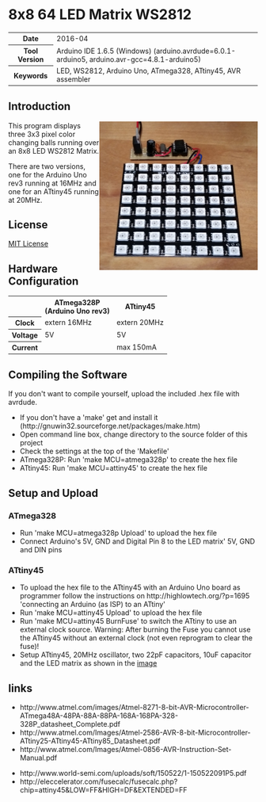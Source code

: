 <h1>8x8 64 LED Matrix WS2812</h1>
<table>
<tr><th>Date</th><td>2016-04</td></tr>
<tr><th>Tool Version</th><td>Arduino IDE 1.6.5 (Windows) (arduino.avrdude=6.0.1-arduino5, arduino.avr-gcc=4.8.1-arduino5)</td></tr>
<tr><th>Keywords</th><td>LED, WS2812, Arduino Uno, ATmega328, ATtiny45, AVR assembler</td></tr>
</table>

<h2>Introduction</h2>

<img align="right" src="Led-8x8.jpg" alt="Led-8x8" height="300" width="320"/>

<p>This program displays three 3x3 pixel color changing balls running over an 8x8 LED WS2812 Matrix.<p>
<p>There are two versions, one for the Arduino Uno rev3 running at 16MHz and one for an ATtiny45 running at 20MHz.</p>

<h2>License</h2>
<p><a href="LICENSE.md">MIT License</a></p>

<h2>Hardware Configuration</h2>

<table>
  <tr><th></th><th>ATmega328P<br>(Arduino Uno rev3)</th><th>ATtiny45</th></tr>
  <tr><th>Clock</th><td>extern 16MHz</td><td>extern 20MHz</td></tr>
  <tr><th>Voltage</th><td>5V</td><td>5V</td></tr>
  <tr><th>Current</th><td></td><td>max 150mA</td></tr>
</table>

<h2>Compiling the Software</h2>
If you don't want to compile yourself, upload the included .hex file with avrdude.
<ul>
  <li>If you don't have a 'make' get and install it (http://gnuwin32.sourceforge.net/packages/make.htm)</li>
  <li>Open command line box, change directory to the source folder of this project</li>
  <li>Check the settings at the top of the 'Makefile'</li>
  <li>ATmega328P: Run 'make MCU=atmega328p' to create the hex file</li>
  <li>ATtiny45: Run 'make MCU=attiny45' to create the hex file</li>
</ul>

<h2>Setup and Upload</h2>

<h3>ATmega328</h3>
<ul>
  <li>Run 'make MCU=atmega328p Upload' to upload the hex file</li>
  <li>Connect Arduino's 5V, GND and Digital Pin 8 to the LED matrix' 5V, GND and DIN pins</li>
</ul>

<h3>ATtiny45</h3>
<ul>
  <li>To upload the hex file to the ATtiny45 with an Arduino Uno board as programmer follow the instructions on http://highlowtech.org/?p=1695 'connecting an Arduino (as ISP) to an ATtiny'</li>
  <li>Run 'make MCU=attiny45 Upload' to upload the hex file</li>
  <li>Run 'make MCU=attiny45 BurnFuse' to switch the ATtiny to use an external clock source. Warning: After burning the Fuse you cannot use the ATtiny45 without an external clock (not even reprogram to clear the fuse)!</li>
  <li>Setup ATtiny45, 20MHz oscillator, two 22pF capacitors, 10uF capacitor and the LED matrix as shown in the <a href="Led-8x8.png">image</a></li>
</ul>

<h2>links</h2>
<ul>
  <li>http://www.atmel.com/images/Atmel-8271-8-bit-AVR-Microcontroller-ATmega48A-48PA-88A-88PA-168A-168PA-328-328P_datasheet_Complete.pdf</li>
  <li>http://www.atmel.com/Images/Atmel-2586-AVR-8-bit-Microcontroller-ATtiny25-ATtiny45-ATtiny85_Datasheet.pdf</li>
  <li>http://www.atmel.com/Images/Atmel-0856-AVR-Instruction-Set-Manual.pdf</li>
</ul>
<ul>
  <li>http://www.world-semi.com/uploads/soft/150522/1-150522091P5.pdf</li>
  <li>http://eleccelerator.com/fusecalc/fusecalc.php?chip=attiny45&LOW=FF&HIGH=DF&EXTENDED=FF
</ul>



